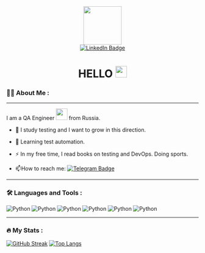 <div id="header" align="center">
  <img src="https://media.giphy.com/media/v1.Y2lkPTc5MGI3NjExMTRmZjI0NDJjZGNlN2E0OGY2Yjc5Zjk4MTk5NzE5NDQ1YmU0ODU3NyZlcD12MV9pbnRlcm5hbF9naWZzX2dpZklkJmN0PXM/AKjT5kDZMK4wsPXJPk/giphy.gif" width="100"/>
</div>
<div id="badges" align="center">
  <a href="https://www.linkedin.com/in/aleksandr-lakhtionov-b83122267/">
    <img src="https://img.shields.io/badge/LinkedIn-blue?style=for-the-badge&logo=linkedin&logoColor=white" alt="LinkedIn Badge"/>
  </a>
</div>
<div id="badges" align="center">
  <img src="https://komarev.com/ghpvc/?username=LakhtionovAlex&style=flat-square&color=blue" alt=""/>
</div>
<h1 align="center">
  HELLO
  <img src="https://media.giphy.com/media/hvRJCLFzcasrR4ia7z/giphy.gif" width="30px"/>
</h1>

### :man_technologist: About Me :

---

I am a QA Engineer <img src="https://media.giphy.com/media/WUlplcMpOCEmTGBtBW/giphy.gif" width="30"> from Russia.

- :telescope: I study testing and I want to grow in this direction.

- :seedling: Learning test automation.

- :zap: In my free time, I read books on testing and DevOps.
Doing sports.

- :mailbox:How to reach me: [![Telegram Badge](https://img.shields.io/badge/-LakhtionovAlex-blue?style=flat&logo=Telegram&logoColor=white)](https://t.me/lakhti0n0v "Telegram channel")

---

### :hammer_and_wrench: Languages and Tools :
![Python](https://img.shields.io/badge/Python-F7DF1E?style=for-the-badge&logo=python&logoColor=black)
![Python](https://img.shields.io/badge/Selenium-F7DF1?style=for-the-badge&logo=selenium&logoColor=white)
![Python](https://img.shields.io/badge/Postman-FF8C00?style=for-the-badge&logo=postman&logoColor=white)
![Python](https://img.shields.io/badge/YouTrack-00BFFF?style=for-the-badge&logo=youtrack&logoColor=black)
![Python](https://img.shields.io/badge/Git-white?style=for-the-badge&logo=git&logoColor=black)
![Python](https://img.shields.io/badge/Pytest-white?style=for-the-badge&logo=pytest&logoColor)

---

### :fire: My Stats :

[![GitHub Streak](https://streak-stats.demolab.com?user=LakhtionovAlex&theme=gotham&hide_border=true&border_radius=6&mode=weekly)](https://git.io/streak-stats)
[![Top Langs](https://github-readme-stats.vercel.app/api/top-langs/?username=LakhtionovAlex&layout=compact&theme=vision-friendly-dark)](https://github.com/anuraghazra/github-readme-stats)
